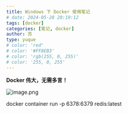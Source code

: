 ```yaml
---
title: Windows 下 Docker 使用笔记
# date: 2024-05-28 20:19:12
tags: [docker]
categories: [笔记, docker]
author: 苏
type: yuque
# color: 'red'
# color: '#FF8EB3'
# color: 'rgb(255, 0, 255)'
# color: '255, 0, 255'
---
```


**Docker 伟大，无需多言！**

![image.png](https://s2.loli.net/2024/05/28/17kjdQVX35ieZvb.png)

<!-- more -->
docker container run -p 6378:6379 redis:latest